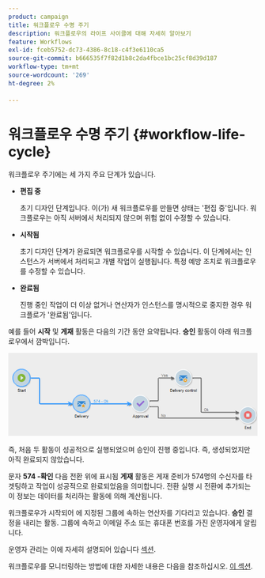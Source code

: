 ```yaml
---
product: campaign
title: 워크플로우 수명 주기
description: 워크플로우의 라이프 사이클에 대해 자세히 알아보기
feature: Workflows
exl-id: fceb5752-dc73-4386-8c18-c4f3e6110ca5
source-git-commit: b666535f7f82d1b8c2da4fbce1bc25cf8d39d187
workflow-type: tm+mt
source-wordcount: '269'
ht-degree: 2%

---
```


# 워크플로우 수명 주기 {#workflow-life-cycle}



워크플로우 주기에는 세 가지 주요 단계가 있습니다.

* **편집 중**

  초기 디자인 단계입니다. 이(가) 새 워크플로우를 만들면 상태는 &#39;편집 중&#39;입니다. 워크플로우는 아직 서버에서 처리되지 않으며 위험 없이 수정할 수 있습니다.

* **시작됨**

  초기 디자인 단계가 완료되면 워크플로우를 시작할 수 있습니다. 이 단계에서는 인스턴스가 서버에서 처리되고 개별 작업이 실행됩니다. 특정 예방 조치로 워크플로우를 수정할 수 있습니다.

* **완료됨**

  진행 중인 작업이 더 이상 없거나 연산자가 인스턴스를 명시적으로 중지한 경우 워크플로가 &#39;완료됨&#39;입니다.

예를 들어 **시작** 및 **게재** 활동은 다음의 기간 동안 요약됩니다. **승인** 활동이 아래 워크플로우에서 깜박입니다.

![](assets/new-workflow-6.png)

즉, 처음 두 활동이 성공적으로 실행되었으며 승인이 진행 중입니다. 즉, 생성되었지만 아직 완료되지 않았습니다.

문자 **574 -확인** 다음 전환 위에 표시됨 **게재** 활동은 게재 준비가 574명의 수신자를 타겟팅하고 작업이 성공적으로 완료되었음을 의미합니다. 전환 실행 시 전환에 추가되는 이 정보는 데이터를 처리하는 활동에 의해 계산됩니다.

워크플로우가 시작되어 에 지정된 그룹에 속하는 연산자를 기다리고 있습니다. **승인** 결정을 내리는 활동. 그룹에 속하고 이메일 주소 또는 휴대폰 번호를 가진 운영자에게 알립니다.

운영자 관리는 이에 자세히 설명되어 있습니다 [섹션](../../platform/using/access-management.md).

워크플로우를 모니터링하는 방법에 대한 자세한 내용은 다음을 참조하십시오. [이 섹션](monitoring-workflow-execution.md).
